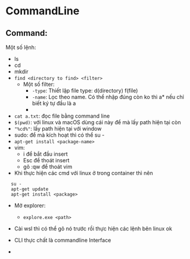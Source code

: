 # CommandLine

## Command:

Một số lệnh:

- ls
- cd
- mkdir
- `find <directory to find> <filter>`
  - Một số filter:
    - `-type`: Thiết lập file type: d(directory) f(file)
    - `-name`: Lọc theo name. Có thể nhập đúng còn ko thì a\* nếu chỉ biết ký tự đầu là a
    -
- `cat a.txt`: đọc file bằng command line
- `$(pwd)`: với linux và macOS dùng cái này để mà lấy path hiện tại còn
- `"%cd%"`: lấy path hiện tại với window
- sudo: để mà kích hoạt thì có thể su -
- `apt-get install <package-name>`
- vim:
  - i để bắt đầu insert
  - Esc để thoát insert
  - gõ :qw để thoát vim
- Khi thực hiện các cmd với linux ở trong container thì nên

```console
  su -
  apt-get update
  apt-get install <package>
```

- Mở explorer:

  - `explore.exe <path>`

- Cài wsl thì có thể gõ nó trước rồi thực hiện các lệnh bên linux ok

- CLI thực chất là commandline Interface
-
